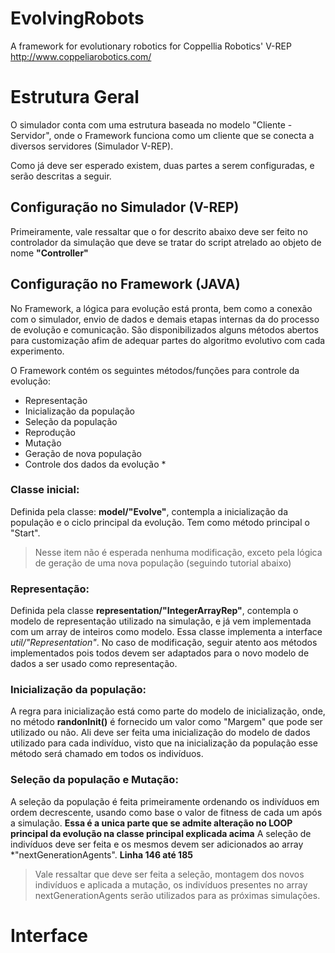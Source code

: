 
# EvolvingRobots

A framework for evolutionary robotics for Coppellia Robotics' V-REP http://www.coppeliarobotics.com/

# Estrutura Geral
O simulador conta com uma estrutura baseada no modelo "Cliente - Servidor", onde o Framework funciona como um cliente que se conecta a diversos servidores (Simulador V-REP).

Como já deve ser esperado existem, duas partes a serem configuradas, e serão descritas a seguir.

## Configuração no Simulador (V-REP)
Primeiramente, vale ressaltar que o for descrito abaixo deve ser feito no controlador da simulação que deve se tratar do script atrelado ao objeto de nome **"Controller"**

## Configuração no Framework (JAVA)

No Framework, a lógica para evolução está pronta, bem como a conexão com o simulador, envio de dados e demais etapas internas da do processo de evolução e comunicação. São disponibilizados alguns métodos abertos para customização afim de adequar partes do algoritmo evolutivo com cada experimento.

O Framework contém os seguintes métodos/funções para controle da evolução:

 - Representação 
 - Inicialização da população
 - Seleção da população
 - Reprodução
 - Mutação
 - Geração de nova população
 - Controle dos dados da evolução *

### Classe inicial:
Definida pela classe: **model/"Evolve"**, contempla a inicialização da população e o ciclo principal da evolução. Tem como método principal o "Start".
> Nesse item não é esperada nenhuma modificação, exceto pela lógica de geração de uma nova população (seguindo tutorial abaixo)

### Representação:
Definida pela classe **representation/"IntegerArrayRep"**, contempla o modelo de representação utilizado na simulação, e já vem implementada com um array de inteiros como modelo. 
Essa classe implementa a interface *util/"Representation"*. No caso de modificação, seguir atento aos métodos implementados pois todos devem ser adaptados para o novo modelo de dados a ser usado como representação.

### Inicialização da população:
A regra para inicialização está como parte do modelo de inicialização, onde, no método **randonInit()** é fornecido um valor como "Margem" que pode ser utilizado ou não. Ali deve ser feita uma inicialização do modelo de dados utilizado para cada indivíduo, visto que na inicialização da população esse método será chamado em todos os indivíduos.

### Seleção da população e Mutação:
A seleção da população é feita primeiramente ordenando os indivíduos em ordem decrescente, usando como base o valor de fitness de cada um após a simulação.
**Essa é a unica parte que se admite alteração no LOOP principal da evolução na classe principal explicada acima**
A seleção de indivíduos deve ser feita e os mesmos devem ser adicionados ao array *"nextGenerationAgents". **Linha 146 até 185** 
> Vale ressaltar que deve ser feita a seleção, montagem dos novos indivíduos e aplicada a mutação, os indivíduos presentes no array nextGenerationAgents serão utilizados para as próximas simulações.


# Interface
